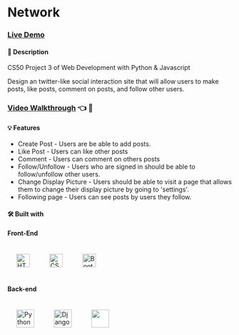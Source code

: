 # Network

### [Live Demo](https://network-fa3hdjq73-wafaqazis-projects.vercel.app/)

#### 📝 Description
CS50 Project 3 of Web Development with Python &amp; Javascript

Design an twitter-like social interaction site that will allow users to make posts, like posts, comment on posts, and follow other users.

### [Video Walkthrough](https://youtu.be/9XRZ5nSgvT0) :point_left: :movie_camera:

#### 💡 Features
 * Create Post - Users are be able to add posts.
 * Like Post -  Users can like other posts
 * Comment - Users can comment on others posts
 * Follow/Unfollow -  Users who are signed in should be able to follow/unfollow other users.
 * Change Display Picture - Users should be able to visit a page that allows them to change their display picture by going to 'settings'.
 * Following page - Users can see posts by users they follow.

#### 🛠️ Built with

####  Front-End  
<div align="left">  
<img style="margin: 20px" src="https://profilinator.rishav.dev/skills-assets/html5-original-wordmark.svg" alt="HTML5" height="30" />  
<img style="margin: 20px" src="https://profilinator.rishav.dev/skills-assets/css3-original-wordmark.svg" alt="CSS3" height="30" />  
<img style="margin: 20px" src="https://profilinator.rishav.dev/skills-assets/bootstrap-plain.svg" alt="Bootstrap" height="30" /> 
</div>
</td><td valign="top">

####  Back-end  
<div align="left">  
<img style="margin: 20px" src="https://profilinator.rishav.dev/skills-assets/python-original.svg" alt="Python" height="40" />  
<img style="margin: 20px" src="https://profilinator.rishav.dev/skills-assets/django-original.svg" alt="Django" height="40" />  
<img style="margin: 20px" src="https://raw.githubusercontent.com/FortAwesome/Font-Awesome/6.x/svgs/brands/aws.svg" height="40">
  
</div>
<br/>
</td></tr></table> 
